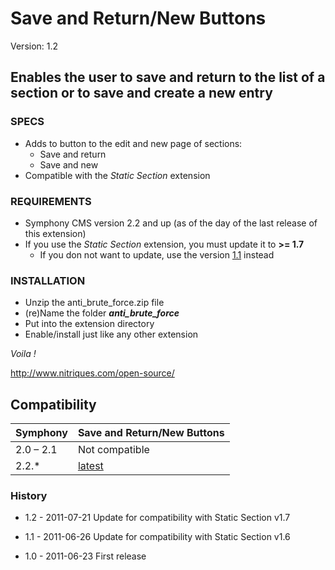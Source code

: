 # Save and Return/New Buttons #

Version: 1.2

## Enables the user to save and return to the list of a section or to save and create a new entry ##

### SPECS ###

- Adds to button to the edit and new page of sections:
	- Save and return
	- Save and new
- Compatible with the *Static Section* extension

### REQUIREMENTS ###

- Symphony CMS version 2.2 and up (as of the day of the last release of this extension)
- If you use the *Static Section* extension, you must update it to **>= 1.7**
	- If you don not want to update, use the version [1.1](https://github.com/Solutions-Nitriques/save_and_return/tree/v1.1) instead

### INSTALLATION ###

- Unzip the anti_brute_force.zip file
- (re)Name the folder ***anti_brute_force***
- Put into the extension directory
- Enable/install just like any other extension

*Voila !*

http://www.nitriques.com/open-source/

## Compatibility

  Symphony    | Save and Return/New Buttons
  ------------| -------------
  2.0 – 2.1   | Not compatible
  2.2.*       | [latest](https://github.com/Solutions-Nitriques/save_and_return)

### History ###

- 1.2 - 2011-07-21
  Update for compatibility with Static Section v1.7

- 1.1 - 2011-06-26
  Update for compatibility with Static Section v1.6

- 1.0 - 2011-06-23
  First release